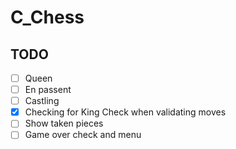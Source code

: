 # C_Chess

## TODO

 - [ ] Queen
 - [ ] En passent
 - [ ] Castling
 - [x] Checking for King Check when validating moves
 - [ ] Show taken pieces
 - [ ] Game over check and menu